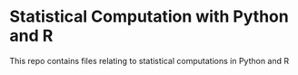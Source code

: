 # Statistical Computation with Python and R

This repo contains files relating to statistical computations in Python and R
